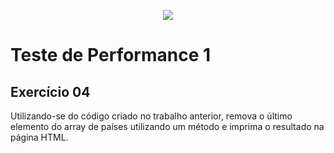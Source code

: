 <p align="center">
    <img src="https://www.infnet.edu.br/infnet/wp-content/themes/infnet.homepage//assets/img/LogoInfnetRodape.png"/>
</p>

# Teste de Performance 1

## Exercício 04

Utilizando-se do código criado no trabalho anterior, remova o último elemento do array de países utilizando um método e imprima o resultado na página HTML.
